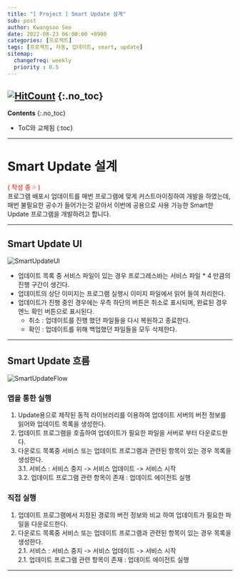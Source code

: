 ```yaml
---
title: "[ Project ] Smart Update 설계" 
sub: post
author: Kwangsoo Seo
date: 2022-08-23 06:00:00 +0900
categories: [프로젝트]
tags: [프로젝트, 자동, 업데이트, smart, update]
sitemap:
  changefreq: weekly
  priority : 0.5
---
```

[![HitCount](https://hits.dwyl.com/MonosLab/post12.svg?style=flat-square)](http://hits.dwyl.com/MonosLab/post12)
{:.no_toc}
---
**Contents**
{:.no_toc}

* ToC와 교체됨
{:toc}  

---   
# Smart Update 설계   
<span style="color:red">( 작성 중 💦 )</span>   
프로그램 배포시 업데이트를 매번 프로그램에 맞게 커스트마이징하여 개발을 하였는데, 매번 불필요한 공수가 들어가는것 같아서 이번에 공용으로 사용 가능한 Smart한 Update 프로그램을 개발하려고 합니다.

---   

## Smart Update UI   

![SmartUpdateUI](https://monoslab.github.io/assets/img/posts/prj_update_ui.png)   

* 업데이트 목록 중 서비스 파일이 있는 경우 프로그레스바는 서비스 파일 * 4 만큼의 진행 구간이 생긴다.   
* 업데이트의 상단 이미지는 프로그램 실행시 이미지 파일에서 읽어 들여 처리한다.   
* 업데이트가 진행 중인 경우에는 우측 하단의 버튼은 취소로 표시되며, 완료된 경우엔느 확인 버튼으로 표시된다.   
  * 취소 : 업데이트를 진행 했던 파일들을 다시 복원하고 종료한다.   
  * 확인 : 업데이트를 위해 백업했던 파일들을 모두 삭제한다.   

---   

## Smart Update 흐름

![SmartUpdateFlow](https://monoslab.github.io/assets/img/posts/prj_update_flow.png)   

### 앱을 통한 실행   
1. Update용으로 제작된 동적 라이브러리를 이용하여 업데이트 서버의 버전 정보를 읽어와 업데이트 목록을 생성한다.   
1. 업데이트 프로그램을 호출하여 업데이트가 필요한 파일을 서버로 부터 다운로드한다.   
1. 다운로드 목록중 서비스 또는 업데이트 프로그램과 관련된 항목이 있는 경우 목록을 생성한다.   
3.1. 서비스 : 서비스 중지 -> 서비스 업데이트 -> 서비스 시작   
3.2. 업데이트 프로그램 관련 항목이 존재 : 업데이트 에이전트 실행   

### 직접 실행   
1. 업데이트 프로그램에서 지정된 경로의 버전 정보와 비교 하여 업데이트가 필요한 파일을 다운로드한다.   
1. 다운로드 목록중 서비스 또는 업데이트 프로그램과 관련된 항목이 있는 경우 목록을 생성한다.   
2.1. 서비스 : 서비스 중지 -> 서비스 업데이트 -> 서비스 시작   
2.1. 업데이트 프로그램 관련 항목이 존재 : 업데이트 에이전트 실행   

---   